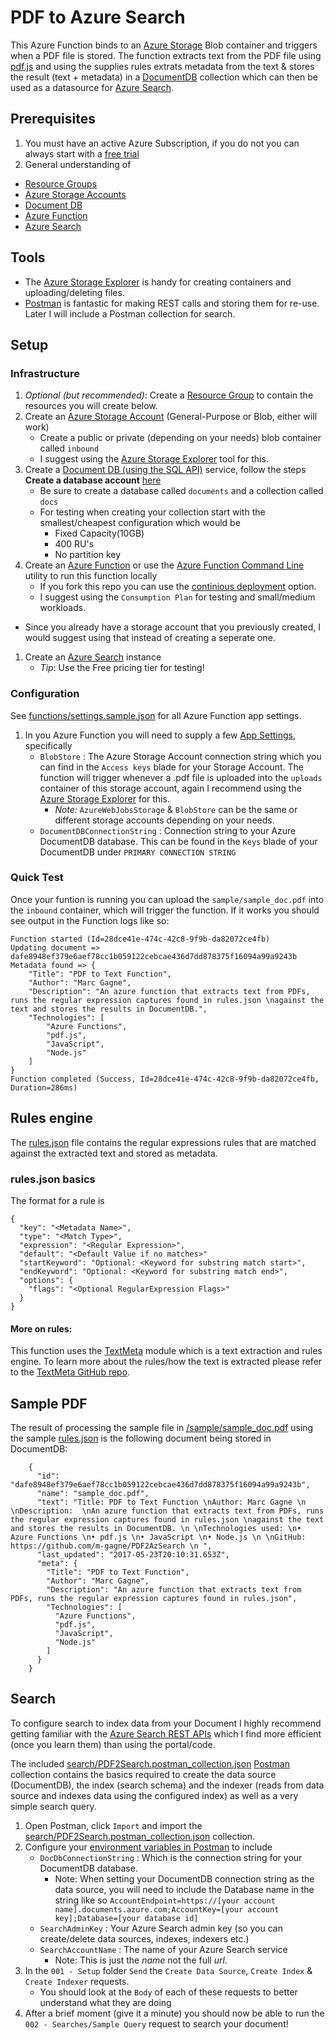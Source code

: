 # PDF to Azure Search

This Azure Function binds to an [Azure Storage](https://docs.microsoft.com/en-us/azure/storage/storage-create-storage-account) Blob container and triggers when a PDF file is stored. The function extracts text from the PDF file using [pdf.js](https://github.com/mozilla/pdf.js) and using the supplies rules extrats metadata from the text & stores the result (text + metadata) in a [DocumentDB](https://azure.microsoft.com/en-us/services/cosmos-db/) collection which can then be used as a datasource for [Azure Search](https://azure.microsoft.com/en-us/services/search/).


## Prerequisites

1. You must have an active Azure Subscription, if you do not you can always start with a [free trial](https://azure.microsoft.com/en-ca/free/)
1. General understanding of
  * [Resource Groups](https://docs.microsoft.com/en-us/azure/azure-resource-manager/resource-group-overview)
  * [Azure Storage Accounts](https://docs.microsoft.com/en-us/azure/storage/storage-create-storage-account)
  * [Document DB](https://docs.microsoft.com/en-us/azure/cosmos-db/introduction)  
  * [Azure Function](https://docs.microsoft.com/en-us/azure/azure-functions/functions-overview)
  * [Azure Search](https://docs.microsoft.com/en-us/azure/search/)


## Tools

* The [Azure Storage Explorer](http://storageexplorer.com/) is handy for creating containers and uploading/deleting files.
* [Postman](https://www.getpostman.com/) is fantastic for making REST calls and storing them for re-use. Later I will include a Postman collection for search.

## Setup

### Infrastructure

1. *Optional (but recommended)*: Create a [Resource Group](https://docs.microsoft.com/en-us/azure/azure-resource-manager/resource-group-overview) to contain the resources you will create below.
1. Create an [Azure Storage Account](https://docs.microsoft.com/en-us/azure/storage/storage-create-storage-account) (General-Purpose or Blob, either will work)
    * Create a public or private (depending on your needs) blob container called `inbound`
    * I suggest using the [Azure Storage Explorer](http://storageexplorer.com/) tool for this.
1. Create a [Document DB (using the SQL API)](https://docs.microsoft.com/en-us/azure/cosmos-db/introduction) service, follow the steps **Create a database account** [here](https://docs.microsoft.com/en-us/azure/cosmos-db/create-documentdb-dotnet)
    * Be sure to create a database called `documents` and a collection called `docs`
    * For testing when creating your collection start with the smallest/cheapest configuration which would be
      * Fixed Capacity(10GB)
      * 400 RU's
      * No partition key
1. Create an [Azure Function](https://docs.microsoft.com/en-us/azure/azure-functions/functions-overview) or use the [Azure Function Command Line](https://github.com/Azure/azure-functions-cli) utility to run this function locally
    * If you fork this repo you can use the [continious deployment](https://docs.microsoft.com/en-us/azure/azure-functions/functions-continuous-deployment) option.
    * I suggest using the `Consumption Plan` for testing and small/medium workloads.
  * Since you already have a storage account that you previously created, I would suggest using that instead of creating a seperate one.
1. Create an [Azure Search](https://docs.microsoft.com/en-us/azure/search/search-create-service-portal) instance
    * *Tip*: Use the Free pricing tier for testing!

### Configuration

See [functions/settings.sample.json](functions/settings.sample.json) for all Azure Function app settings.

1. In you Azure Function you will need to supply a few [App Settings](https://docs.microsoft.com/en-us/azure/azure-functions/functions-how-to-use-azure-function-app-settings), specifically
    * `BlobStore` : The Azure Storage Account connection string which you can find in the `Access keys` blade for your Storage Account. The function will trigger whenever a .pdf file is uploaded into the `uploads` container of this storage account, again I recommend using the [Azure Storage Explorer](http://storageexplorer.com/) for this.
      * *Note:* `AzureWebJobsStorage` & `BlobStore` can be the same or different storage accounts depending on your needs.
    * `DocumentDBConnectionString` : Connection string to your Azure DocumentDB database. This can be found in the `Keys` blade of your DocumentDB under `PRIMARY CONNECTION STRING`

### Quick Test

Once your funtion is running you can upload the `sample/sample_doc.pdf` into the `inbound` container, which will trigger the function. If it works you should see output in the Function logs like so:

    Function started (Id=28dce41e-474c-42c8-9f9b-da82072ce4fb)
    Updating document => dafe8948ef379e6aef78cc1b059122cebcae436d7dd878375f16094a99a9243b
    Metadata found => {
        "Title": "PDF to Text Function",
        "Author": "Marc Gagne",
        "Description": "An azure function that extracts text from PDFs, runs the regular expression captures found in rules.json \nagainst the text and stores the results in DocumentDB.",
        "Technologies": [
            "Azure Functions",
            "pdf.js",
            "JavaScript",
            "Node.js"
        ]
    }
    Function completed (Success, Id=28dce41e-474c-42c8-9f9b-da82072ce4fb, Duration=286ms)


## Rules engine

The [rules.json](functions/pdfmetafunc/rules.json) file contains the regular expressions rules that are matched against the extracted text and stored as metadata.

### rules.json basics

The format for a rule is

    {
      "key": "<Metadata Name>",
      "type": "<Match Type>",
      "expression": "<Regular Expression>",
      "default": "<Default Value if no matches>"
      "startKeyword": "Optional: <Keyword for substring match start>",
      "endKeyword": "Optional: <Keyword for substring match end>",
      "options": {
        "flags": "<Optional RegularExpression Flags>"
      }
    }

#### More on rules:

This function uses the [TextMeta](https://github.com/m-gagne/textmeta) module which is a text extraction and rules engine. To learn more about the rules/how the text is extracted please refer to the [TextMeta GitHub repo](https://github.com/m-gagne/textmeta).

## Sample PDF

The result of processing the sample file in [/sample/sample_doc.pdf](/sample/sample_doc.pdf) using the sample [rules.json](functions/pdfmetafunc/rules.json) is the following document being stored in DocumentDB:

        {
          "id": "dafe8948ef379e6aef78cc1b059122cebcae436d7dd878375f16094a99a9243b",
          "name": "sample_doc.pdf",
          "text": "Title: PDF to Text Function \nAuthor: Marc Gagne \n \nDescription:  \nAn azure function that extracts text from PDFs, runs the regular expression captures found in rules.json \nagainst the text and stores the results in DocumentDB. \n \nTechnologies used: \n• Azure Functions \n• pdf.js \n• JavaScript \n• Node.js \n \nGitHub: https://github.com/m-gagne/PDF2AzSearch \n ",
          "last_updated": "2017-05-23T20:10:31.653Z",
          "meta": {
            "Title": "PDF to Text Function",
            "Author": "Marc Gagne",
            "Description": "An azure function that extracts text from PDFs, runs the regular expression captures found in rules.json",
            "Technologies": [
              "Azure Functions",
              "pdf.js",
              "JavaScript",
              "Node.js"
            ]
          }
        }


## Search

To configure search to index data from your Document I highly recommend getting familiar with the [Azure Search REST APIs](https://docs.microsoft.com/en-us/rest/api/searchservice/) which I find more efficient (once you learn them) than using the portal/code.

The included [search/PDF2Search.postman_collection.json](search/PDF2Search.postman_collection.json) [Postman](https://www.getpostman.com/) collection contains the basics required to create the data source (DocumentDB), the index (search schema) and the indexer (reads from data source and indexes data using the configured index) as well as a very simple search query.

1. Open Postman, click `Import` and import the [search/PDF2Search.postman_collection.json](search/PDF2Search.postman_collection.json) collection.
1. Configure your [environment variables in Postman](https://www.getpostman.com/docs/environments) to include
    * `DocDbConnectionString` : Which is the connection string for your DocumentDB database.
        * Note: When setting your DocumentDB connection string as the data source, you will need to include the Database name in the string like so `AccountEndpoint=https://[your account name].documents.azure.com;AccountKey=[your account key];Database=[your database id]`
    * `SearchAdminKey` : Your Azure Search admin key (so you can create/delete data sources, indexes, indexers etc.)
    * `SearchAccountName` : The name of your Azure Search service
        * Note: This is just the *name* not the full *url*.
1. In the `001 - Setup` folder `Send` the `Create Data Source`, `Create Index` & `Create Indexer` requests.
    * You should look at the `Body` of each of these requests to better understand what they are doing
1. After a brief moment (give it a minute) you should now be able to run the `002 - Searches/Sample Query` request to search your document!